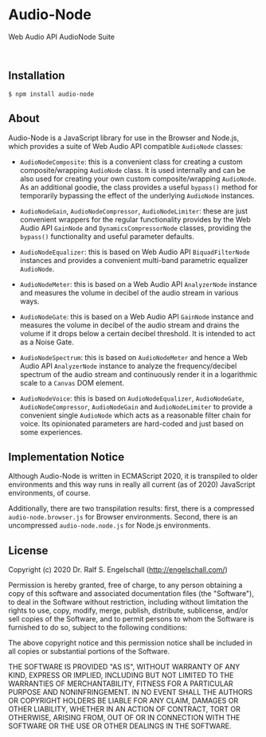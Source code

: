
Audio-Node
==========

Web Audio API AudioNode Suite

<p/>
<img src="https://nodei.co/npm/audio-node.png?downloads=true&stars=true" alt=""/>

<p/>
<img src="https://david-dm.org/rse/audio-node.png" alt=""/>

Installation
------------

```shell
$ npm install audio-node
```

About
-----

Audio-Node is a JavaScript library for use in the Browser and Node.js,
which provides a suite of Web Audio API compatible `AudioNode` classes:

- `AudioNodeComposite`: this is a convenient class for creating
  a custom composite/wrapping `AudioNode` class. It is used internally
  and can be also used for creating your own custom composite/wrapping
  `AudioNode`. As an additional goodie, the class provides a useful
  `bypass()` method for temporarily bypassing the effect of the
  underlying `AudioNode` instances.

- `AudioNodeGain`, `AudioNodeCompressor`, `AudioNodeLimiter`: these
  are just convenient wrappers for the regular functionality provides
  by the Web Audio API `GainNode` and `DynamicsCompressorNode` classes,
  providing the `bypass()` functionality and useful parameter defaults.

- `AudioNodeEqualizer`: this is based on Web Audio API `BiquadFilterNode`
  instances and provides a convenient multi-band parametric equalizer `AudioNode`.

- `AudioNodeMeter`: this is based on a Web Audio API `AnalyzerNode` 
  instance and measures the volume in decibel of the audio stream in various ways.

- `AudioNodeGate`: this is based on a Web Audio API `GainNode` 
  instance and measures the volume in decibel of the audio stream and
  drains the volume if it drops below a certain decibel threshold. It is
  intended to act as a Noise Gate.

- `AudioNodeSpectrum`: this is based on `AudioNodeMeter` and
  hence a Web Audio API `AnalyzerNode` instance to analyze the
  frequency/decibel spectrum of the audio stream and continuously render
  it in a logarithmic scale to a `Canvas` DOM element.

- `AudioNodeVoice`: this is based on `AudioNodeEqualizer`,
  `AudioNodeGate`, `AudioNodeCompressor`, `AudioNodeGain` and
  `AudioNodeLimiter` to provide a convenient single `AudioNode`
  which acts as a reasonable filter chain for voice. Its opinionated
  parameters are hard-coded and just based on some experiences.

Implementation Notice
---------------------

Although Audio-Node is written in ECMAScript 2020, it is transpiled to older
environments and this way runs in really all current (as of 2020)
JavaScript environments, of course.

Additionally, there are two transpilation results: first, there is a
compressed `audio-node.browser.js` for Browser environments. Second, there is
an uncompressed `audio-node.node.js` for Node.js environments.

License
-------

Copyright (c) 2020 Dr. Ralf S. Engelschall (http://engelschall.com/)

Permission is hereby granted, free of charge, to any person obtaining
a copy of this software and associated documentation files (the
"Software"), to deal in the Software without restriction, including
without limitation the rights to use, copy, modify, merge, publish,
distribute, sublicense, and/or sell copies of the Software, and to
permit persons to whom the Software is furnished to do so, subject to
the following conditions:

The above copyright notice and this permission notice shall be included
in all copies or substantial portions of the Software.

THE SOFTWARE IS PROVIDED "AS IS", WITHOUT WARRANTY OF ANY KIND,
EXPRESS OR IMPLIED, INCLUDING BUT NOT LIMITED TO THE WARRANTIES OF
MERCHANTABILITY, FITNESS FOR A PARTICULAR PURPOSE AND NONINFRINGEMENT.
IN NO EVENT SHALL THE AUTHORS OR COPYRIGHT HOLDERS BE LIABLE FOR ANY
CLAIM, DAMAGES OR OTHER LIABILITY, WHETHER IN AN ACTION OF CONTRACT,
TORT OR OTHERWISE, ARISING FROM, OUT OF OR IN CONNECTION WITH THE
SOFTWARE OR THE USE OR OTHER DEALINGS IN THE SOFTWARE.

